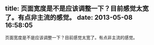 title: 页面宽度是不是应该调整一下？目前感觉太宽了。有点非主流的感觉。
date: 2013-05-08 16:58:05
---

页面宽度是不是应该调整一下？目前感觉太宽了。有点非主流的感觉。